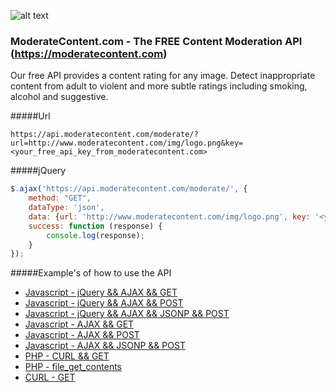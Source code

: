 ![alt text](https://moderatecontent.com/img/mdr8/logo_v3.png "ModerateContent.com")

### ModerateContent.com - The FREE Content Moderation API (https://moderatecontent.com)

Our free API provides a content rating for any image. Detect inappropriate content from adult to violent and more subtle ratings including smoking, alcohol and suggestive.

#####Url

```
https://api.moderatecontent.com/moderate/?url=http://www.moderatecontent.com/img/logo.png&key=<your_free_api_key_from_moderatecontent.com>

```

#####jQuery
```javascript
$.ajax('https://api.moderatecontent.com/moderate/', {
    method: "GET",
    dataType: 'json',
    data: {url: 'http://www.moderatecontent.com/img/logo.png', key: '<your_free_api_key_from_moderatecontent.com>'},
    success: function (response) {
        console.log(response);
    }
});

```

#####Example's of how to use the API
* [Javascript - jQuery && AJAX && GET](../master/Example-JS-JQUERY_AJAX_GET/)
* [Javascript - jQuery && AJAX && POST](../master/Example-JS-JQUERY_AJAX_POST/)
* [Javascript - jQuery && AJAX && JSONP && POST](../master/Example-JS-JQUERY_AJAX_JSONP_GET/)
* [Javascript - AJAX && GET](../master/Example-JS-AJAX_GET/)
* [Javascript - AJAX && POST](../master/Example-JS-AJAX_POST/)
* [Javascript - AJAX && JSONP && POST](../master/Example-JS-AJAX_JSONP_GET/)
* [PHP - CURL && GET](../master/Example-PHP-CURL_GET/)
* [PHP - file_get_contents](../master/Example-PHP-FILE_GET_CONTENTS/)
* [CURL - GET](../master/Example-CURL/)

